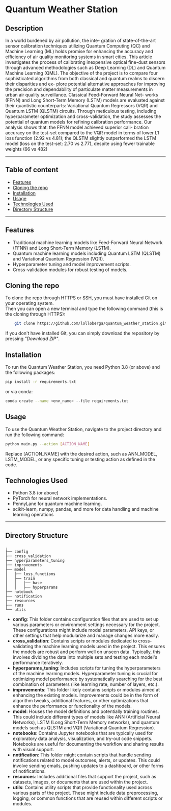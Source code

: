 # Quantum Weather Station

## Description
In a world burdened by air pollution, the inte-
gration of state-of-the-art sensor calibration techniques utilizing
Quantum Computing (QC) and Machine Learning (ML) holds
promise for enhancing the accuracy and efficiency of air quality
monitoring systems in smart cities. This article investigates
the process of calibrating inexpensive optical fine-dust sensors
through advanced methodologies such as Deep Learning (DL)
and Quantum Machine Learning (QML). The objective of the
project is to compare four sophisticated algorithms from both
classical and quantum realms to discern their disparities and ex-
plore potential alternative approaches for improving the precision
and dependability of particulate matter measurements in urban
air quality surveillance. Classical Feed-Forward Neural Net-
works (FFNN) and Long Short-Term Memory (LSTM) models
are evaluated against their quantistic counterparts: Variational
Quantum Regressors (VQR) and Quantum LSTM (QLSTM)
circuits. Through meticulous testing, including hyperparameter
optimization and cross-validation, the study assesses the potential
of quantum models for refining calibration performance. Our
analysis shows that: the FFNN model achieved superior cali-
bration accuracy on the test-set compared to the VQR model
in terms of lower L1 loss function (2.92 vs 4.81); the QLSTM
slightly outperformed the LSTM model (loss on the test-set: 2.70
vs 2.77), despite using fewer trainable weights (66 vs 482)

------------

## Table of content
- [Features](#Features)
- [Cloning the repo](#cloning-the-repo)
- [Installation](#Installation)
- [Usage](#Usage)
- [Technologies Used](#technologies-used)
- [Directory Structure](#directory-structure)

-----------

## Features
- Traditional machine learning models like Feed-Forward Neural Network (FFNN) and Long Short-Term Memory (LSTM).
- Quantum machine learning models including Quantum LSTM (QLSTM) and Variational Quantum Regression (VQR).
- Hyperparameter tuning and model improvement scripts.
- Cross-validation modules for robust testing of models.

## Cloning the repo
To clone the repo through HTTPS or SSH, you must have installed Git on your operating system.<br>
Then you can open a new terminal and type the following command (this is the cloning through HTTPS):
```bash
    git clone https://github.com/lolloberga/quantum_weather_station.git
```

If you don't have installed Git, you can simply download the repository by pressing <i>"Download ZIP"</i>.

## Installation
To run the Quantum Weather Station, you need Python 3.8 (or above) and the following packages:

```bash
pip install -r requirements.txt
```
or via conda:
```bash
conda create --name <env_name> --file requirements.txt
```

## Usage
To use the Quantum Weather Station, navigate to the project directory and run the following command:

```bash
python main.py --action [ACTION_NAME]
```
Replace [ACTION_NAME] with the desired action, such as ANN_MODEL, LSTM_MODEL, or any specific tuning or testing action as defined in the code.

## Technologies Used
- Python 3.8 (or above)
- PyTorch for neural network implementations. 
- PennyLane for quantum machine learning. 
- scikit-learn, numpy, pandas, and more for data handling and machine learning operations
------------------

## Directory Structure
    .
    ├── config
    ├── cross_validation
    ├── hyperparameters_tuning
    ├── improvements
    ├── model
    │   ├── loss_functions
    │   ├── train
    │   │   ├── base
    │   │   ├── hyperparams
    ├── notebook
    ├── notification
    ├── resources
    ├── runs
    └── utils

- **config**: This folder contains configuration files that are used to set up various parameters or environment settings necessary for the project. These configurations might include model parameters, API keys, or other settings that help modularize and manage changes more easily.
- **cross_validation**: Contains scripts or modules dedicated to cross-validating the machine learning models used in the project. This ensures the models are robust and perform well on unseen data. Typically, this involves dividing the data into multiple sets and testing each model's performance iteratively.
- **hyperparams_tuning**: Includes scripts for tuning the hyperparameters of the machine learning models. Hyperparameter tuning is crucial for optimizing model performance by systematically searching for the best combination of parameters (like learning rate, number of layers, etc.).
- **improvements**: This folder likely contains scripts or modules aimed at enhancing the existing models. Improvements could be in the form of algorithm tweaks, additional features, or other optimizations that enhance the performance or functionality of the models.
- **model**: Houses the model definitions and potentially training routines. This could include different types of models like ANN (Artificial Neural Networks), LSTM (Long Short-Term Memory networks), and quantum models such as QLSTM and VQR (Variational Quantum Regression).
- **notebooks**: Contains Jupyter notebooks that are typically used for exploratory data analysis, visualization, and try-out code snippets. Notebooks are useful for documenting the workflow and sharing results with visual support.
- **notification**: This folder might contain scripts that handle sending notifications related to model outcomes, alerts, or updates. This could involve sending emails, pushing updates to a dashboard, or other forms of notifications.
- **resources**: Includes additional files that support the project, such as datasets, images, or documents that are used within the project.
- **utils**: Contains utility scripts that provide functionality used across various parts of the project. These might include data preprocessing, logging, or common functions that are reused within different scripts or modules.

